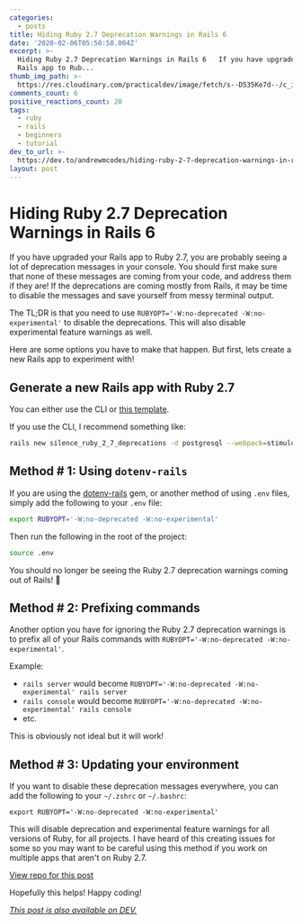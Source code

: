 ```yaml
---
categories:
  - posts
title: Hiding Ruby 2.7 Deprecation Warnings in Rails 6
date: '2020-02-06T05:50:58.004Z'
excerpt: >-
  Hiding Ruby 2.7 Deprecation Warnings in Rails 6   If you have upgraded your
  Rails app to Rub...
thumb_img_path: >-
  https://res.cloudinary.com/practicaldev/image/fetch/s--D535Ke7d--/c_imagga_scale,f_auto,fl_progressive,h_420,q_auto,w_1000/https://dev-to-uploads.s3.amazonaws.com/i/mpx3qxiyimpvz7bti141.png
comments_count: 6
positive_reactions_count: 20
tags:
  - ruby
  - rails
  - beginners
  - tutorial
dev_to_url: >-
  https://dev.to/andrewmcodes/hiding-ruby-2-7-deprecation-warnings-in-rails-6-2mil
layout: post
---
```


# Hiding Ruby 2.7 Deprecation Warnings in Rails 6

If you have upgraded your Rails app to Ruby 2.7, you are probably seeing a lot of deprecation messages in your console. You should first make sure that none of these messages are coming from your code, and address them if they are! If the deprecations are coming mostly from Rails, it may be time to disable the messages and save yourself from messy terminal output.

The TL;DR is that you need to use `RUBYOPT='-W:no-deprecated -W:no-experimental'` to disable the deprecations. This will also disable experimental feature warnings as well.

Here are some options you have to make that happen. But first, lets create a new Rails app to experiment with!

## Generate a new Rails app with Ruby 2.7

You can either use the CLI or [this template](https://github.com/andrewmcodes/rails_template/generate).

If you use the CLI, I recommend something like:

```sh
rails new silence_ruby_2_7_deprecations -d postgresql --webpack=stimulus

````

## Method # 1: Using `dotenv-rails`

If you are using the [dotenv-rails](https://github.com/bkeepers/dotenv/) gem, or another method of using `.env` files, simply add the following to your `.env` file:

```sh
export RUBYOPT='-W:no-deprecated -W:no-experimental'
```

Then run the following in the root of the project:

```sh
source .env
```

You should no longer be seeing the Ruby 2.7 deprecation warnings coming out of Rails! 🎉

## Method # 2: Prefixing commands

Another option you have for ignoring the Ruby 2.7 deprecation warnings is to prefix all of your Rails commands with `RUBYOPT='-W:no-deprecated -W:no-experimental'`.

Example:

- `rails server` would become `RUBYOPT='-W:no-deprecated -W:no-experimental' rails server`
- `rails console` would become `RUBYOPT='-W:no-deprecated -W:no-experimental' rails console`
- etc.

This is obviously not ideal but it will work!

## Method # 3: Updating your environment

If you want to disable these deprecation messages everywhere, you can add the following to your `~/.zshrc` or `~/.bashrc`:

`export RUBYOPT='-W:no-deprecated -W:no-experimental'`

This will disable deprecation and experimental feature warnings for all versions of Ruby, for all projects. I have heard of this creating issues for some so you may want to be careful using this method if you work on multiple apps that aren't on Ruby 2.7.

[View repo for this post](https://github.com/andrewmcodes/silence-ruby-2-7-deprecations)

Hopefully this helps! Happy coding!


*[This post is also available on DEV.](https://dev.to/andrewmcodes/hiding-ruby-2-7-deprecation-warnings-in-rails-6-2mil)*
